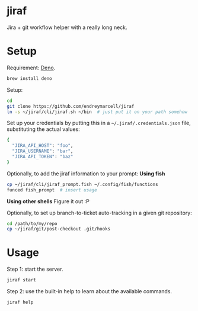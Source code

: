 # jiraf

Jira + git workflow helper with a really long neck.

# Setup

Requirement: [Deno](https://deno.land/).
```bash
brew install deno
```

Setup:
```bash
cd
git clone https://github.com/endreymarcell/jiraf
ln -s ~/jiraf/cli/jiraf.sh ~/bin  # just put it on your path somehow
```

Set up your credentials by putting this in a `~/.jiraf/.credentials.json` file, substituting the actual values:

```bash
{
  "JIRA_API_HOST": "foo",
  "JIRA_USERNAME": "bar",
  "JIRA_API_TOKEN": "baz"
}
```

Optionally, to add the jiraf information to your prompt:
__Using fish__
```bash
cp ~/jiraf/cli/jiraf_prompt.fish ~/.config/fish/functions
funced fish_prompt  # insert usage
```

__Using other shells__
Figure it out :P

Optionally, to set up branch-to-ticket auto-tracking in a given git repository:
```bash
cd /path/to/my/repo
cp ~/jiraf/git/post-checkout .git/hooks
```

# Usage

Step 1: start the server.
```bash
jiraf start
```

Step 2: use the built-in help to learn about the available commands.
```bash
jiraf help
```

